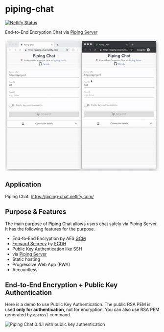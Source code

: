 # piping-chat
[![Netlify Status](https://api.netlify.com/api/v1/badges/907dbaac-d0c3-44dd-8578-e4ca6bfba2b9/deploy-status)](https://app.netlify.com/sites/piping-chat/deploys)

End-to-End Encryption Chat via [Piping Server](https://github.com/nwtgck/piping-server)

![Piping Chat 0.4.1 without public key authentication](doc_assets/piping-chat-0.4.1-without-auth.gif)

## Application
Piping Chat: <https://piping-chat.netlify.com/>

## Purpose & Features
The main purpose of Piping Chat allows users chat safely via Piping Server. It has the following features for the purpose.

* End-to-End Encryption by AES [GCM](https://en.wikipedia.org/wiki/Galois/Counter_Mode)
* [Forward Secrecy](https://en.wikipedia.org/wiki/Forward_secrecy) by [ECDH](https://en.wikipedia.org/wiki/Elliptic-curve_Diffie%E2%80%93Hellman)
* Public Key Authentication like SSH
* via [Piping Server](https://github.com/nwtgck/piping-server)
* Static hosting
* Progressive Web App (PWA)
* Accountless

## End-to-End Encryption + Public Key Authentication

Here is a demo to use Public Key Authentication. The public RSA PEM is used **only for authentication**, not for encryption. You can also use RSA PEM generated by `openssl` command.

![Piping Chat 0.4.1 with public key authentication](doc_assets/piping-chat-0.4.1-with-auth.gif)
